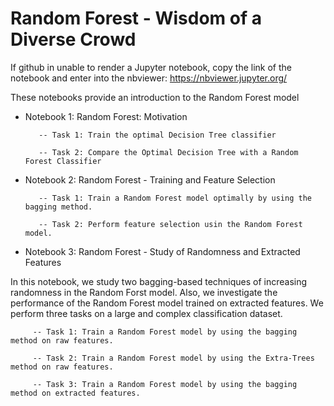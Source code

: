 # Random Forest - Wisdom of a Diverse Crowd

If github in unable to render a Jupyter notebook, copy the link of the notebook and enter into the nbviewer: https://nbviewer.jupyter.org/

These notebooks provide an introduction to the Random Forest model 

- Notebook 1: Random Forest: Motivation


         -- Task 1: Train the optimal Decision Tree classifier

         -- Task 2: Compare the Optimal Decision Tree with a Random Forest Classifier


- Notebook 2: Random Forest - Training and Feature Selection


         -- Task 1: Train a Random Forest model optimally by using the bagging method.

         -- Task 2: Perform feature selection usin the Random Forest model.


- Notebook 3: Random Forest - Study of Randomness and Extracted Features

In this notebook, we study two bagging-based techniques of increasing randomness in the Random Forst model. Also, we investigate the performance of the Random Forest model trained on extracted features. We perform three tasks on a large and complex classification dataset.

         -- Task 1: Train a Random Forest model by using the bagging method on raw features.

         -- Task 2: Train a Random Forest model by using the Extra-Trees method on raw features.

         -- Task 3: Train a Random Forest model by using the bagging method on extracted features.
